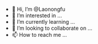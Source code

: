 - 👋 Hi, I’m @Laonongfu
- 👀 I’m interested in ...
- 🌱 I’m currently learning ...
- 💞️ I’m looking to collaborate on ...
- 📫 How to reach me ...

<!---
Laonongfu/Laonongfu is a ✨ special ✨ repository because its `README.md` (this file) appears on your GitHub profile.
You can click the Preview link to take a look at your changes.
--->
